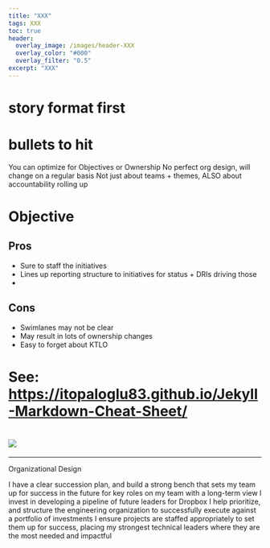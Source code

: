 ```yaml
---
title: "XXX"
tags: XXX
toc: true
header:
  overlay_image: /images/header-XXX
  overlay_color: "#000"
  overlay_filter: "0.5"
excerpt: "XXX"
---
```


# story format first

# bullets to hit

You can optimize for Objectives or Ownership
No perfect org design, will change on a regular basis 
Not just about teams + themes, ALSO about accountability rolling up

# Objective 

## Pros

- Sure to staff the initiatives 
- Lines up reporting structure to initiatives for status + DRIs driving those
- 

## Cons

- Swimlanes may not be clear
- May result in lots of ownership changes 
- Easy to forget about KTLO

# See: https://itopaloglu83.github.io/Jekyll-Markdown-Cheat-Sheet/
# ![](/blog/images/escalations2.png)

---

Organizational Design

I have a clear succession plan, and build a strong bench that sets my team up for success in the future for key roles on my team with a long-term view
I invest in developing a pipeline of future leaders for Dropbox
I help prioritize, and structure the engineering organization to successfully execute against a portfolio of investments
I ensure projects are staffed appropriately to set them up for success, placing my strongest technical leaders where they are the most needed and impactful